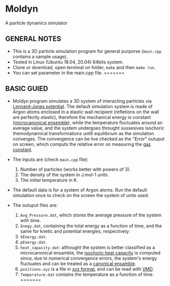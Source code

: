 # Moldyn

A particle dynamics simulator

## GENERAL NOTES

- This is a 3D particle simulation program for general purporse (`main.cpp` contains a sample usage).
- Tested in Linux (Ubuntu 18.04, 20.04) 64bits system.
- Clone or download, open terminal on folder, `make` and then `make run`.
- You can set parameter in the main.cpp file.
=======

## BASIC GUIED

- Moldyn program simulates a 3D system of interacting particles via [Lennard-Jones potential](https://en.wikipedia.org/wiki/Lennard-Jones_potential). The default simulation system is made of Argon atoms enclosed in a elastic wall recipient (refletions on the wall are perfectly elastic), therefore the mechanical energy is constant ([microcanonical ensemble](https://en.wikipedia.org/wiki/Microcanonical_ensemble)), while the temperature fluctuates around an average value, and the system undergoes throught sussesives isochoric themodynamical transformations untill equilibrium as the simulation converges. The convergence can be live checked as the "Error" outuput on screen, which computs the relative error on measuring the [gas constant](https://en.wikipedia.org/wiki/Gas_constant).

- The inputs are (check `main.cpp` file):
    1. Number of particles (works better with powers of 3).
    2. The density of the system in J.mol-1 units.
    3. The initial temperature in K.
    
- The default data is for a system of Argon atoms. Run the default simulation once to check on the screen the system of units used.

- The outuput files are:
    1. `Avg_Pressure.dat`, which stores the average pressure of the system with time.
    2. `Enegy.dat`, containing the total energy as a function of time, and the same for knetic and potential energies, respectively:
    3. `kEnergy.dat`.
    4. `pEnergy.dat`.
    5. `heat_capacity.dat`: althought the system is better classified as a microcanonical ensamble, the [isochoric heat capacity](https://en.wikipedia.org/wiki/Isochoric_process) is computed since, due to numerical convergence errors, the system's energy fluctuates and can be treated as a [canonical ensamble](https://en.wikipedia.org/wiki/Canonical_ensemble).
    6. `positions.xyz` is a file in [xyz format](https://en.wikipedia.org/wiki/XYZ_file_format), and can be read with [VMD](https://www.ks.uiuc.edu/Research/vmd/).
    7. `Temperature.dat` contains the temperature as a function of time.
=======
